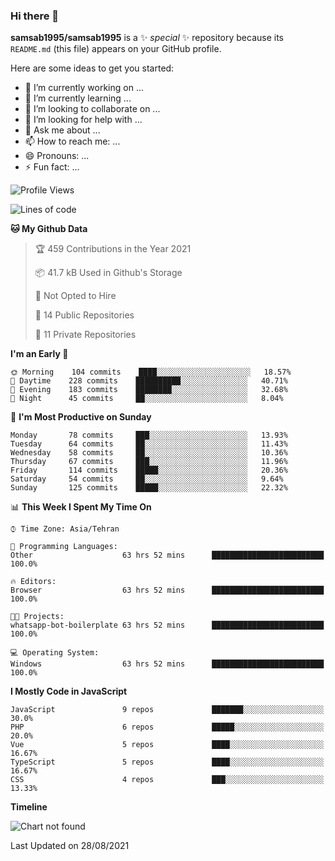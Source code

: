 ### Hi there 👋

**samsab1995/samsab1995** is a ✨ _special_ ✨ repository because its `README.md` (this file) appears on your GitHub profile.

Here are some ideas to get you started:

- 🔭 I’m currently working on ...
- 🌱 I’m currently learning ...
- 👯 I’m looking to collaborate on ...
- 🤔 I’m looking for help with ...
- 💬 Ask me about ...
- 📫 How to reach me: ...
- 😄 Pronouns: ...
- ⚡ Fun fact: ...

<!--START_SECTION:waka-->
![Profile Views](http://img.shields.io/badge/Profile%20Views-0-blue)

![Lines of code](https://img.shields.io/badge/From%20Hello%20World%20I%27ve%20Written-475483%20lines%20of%20code-blue)

**🐱 My Github Data** 

> 🏆 459 Contributions in the Year 2021
 > 
> 📦 41.7 kB Used in Github's Storage 
 > 
> 🚫 Not Opted to Hire
 > 
> 📜 14 Public Repositories 
 > 
> 🔑 11 Private Repositories  
 > 
**I'm an Early 🐤** 

```text
🌞 Morning    104 commits    ████░░░░░░░░░░░░░░░░░░░░░   18.57% 
🌆 Daytime    228 commits    ██████████░░░░░░░░░░░░░░░   40.71% 
🌃 Evening    183 commits    ████████░░░░░░░░░░░░░░░░░   32.68% 
🌙 Night      45 commits     ██░░░░░░░░░░░░░░░░░░░░░░░   8.04%

```
📅 **I'm Most Productive on Sunday** 

```text
Monday       78 commits     ███░░░░░░░░░░░░░░░░░░░░░░   13.93% 
Tuesday      64 commits     ██░░░░░░░░░░░░░░░░░░░░░░░   11.43% 
Wednesday    58 commits     ██░░░░░░░░░░░░░░░░░░░░░░░   10.36% 
Thursday     67 commits     ███░░░░░░░░░░░░░░░░░░░░░░   11.96% 
Friday       114 commits    █████░░░░░░░░░░░░░░░░░░░░   20.36% 
Saturday     54 commits     ██░░░░░░░░░░░░░░░░░░░░░░░   9.64% 
Sunday       125 commits    █████░░░░░░░░░░░░░░░░░░░░   22.32%

```


📊 **This Week I Spent My Time On** 

```text
⌚︎ Time Zone: Asia/Tehran

💬 Programming Languages: 
Other                    63 hrs 52 mins      █████████████████████████   100.0%

🔥 Editors: 
Browser                  63 hrs 52 mins      █████████████████████████   100.0%

🐱‍💻 Projects: 
whatsapp-bot-boilerplate 63 hrs 52 mins      █████████████████████████   100.0%

💻 Operating System: 
Windows                  63 hrs 52 mins      █████████████████████████   100.0%

```

**I Mostly Code in JavaScript** 

```text
JavaScript               9 repos             ███████░░░░░░░░░░░░░░░░░░   30.0% 
PHP                      6 repos             █████░░░░░░░░░░░░░░░░░░░░   20.0% 
Vue                      5 repos             ████░░░░░░░░░░░░░░░░░░░░░   16.67% 
TypeScript               5 repos             ████░░░░░░░░░░░░░░░░░░░░░   16.67% 
CSS                      4 repos             ███░░░░░░░░░░░░░░░░░░░░░░   13.33%

```


**Timeline**

![Chart not found](https://raw.githubusercontent.com/samsab1995/samsab1995/main/charts/bar_graph.png) 


 Last Updated on 28/08/2021
<!--END_SECTION:waka-->
